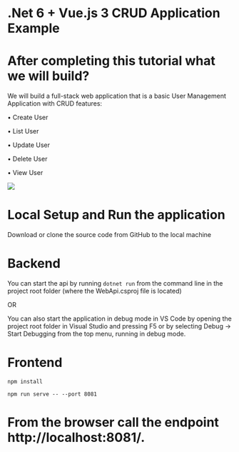 # .Net 6 + Vue.js 3 CRUD Application Example
# After completing this tutorial what we will build? 
We will build a full-stack web application that is a basic User Management Application with CRUD features: 

• Create User 

• List User 

• Update User 

• Delete User 

• View User

<img src="https://blogger.googleusercontent.com/img/b/R29vZ2xl/AVvXsEiDDN5y8SqQmSSi50Txaf7hcBglxnA3rK6sN9yrkgGe-8IpcImRYqe4T22m6LI1suufPUvRdh3KtiKaEXNkO82ybNGALhGg26uXekuO41xv-FqF4QhokFCPoLQa9j4c47ZCUoRsCoNhoLNLUfQRSgaFkKv_ece6R3iOa0EMGg9mMngrtK1AT-yV9Kpo4Q/s1010/listofuser.png">


# Local Setup and Run the application

Download or clone the source code from GitHub to the local machine

# Backend

You can start the api by running ```dotnet run``` from the command line in the project root folder (where the WebApi.csproj file is located)

OR

You can also start the application in debug mode in VS Code by opening the project root folder in Visual Studio and pressing F5 or by selecting Debug -> Start Debugging from the top menu, running in debug mode.

# Frontend

```npm install```

```npm run serve -- --port 8081```

# From the browser call the endpoint http://localhost:8081/.

